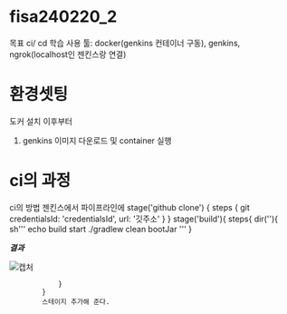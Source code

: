 # fisa240220_2
목표 ci/ cd 학습
사용 툴: docker(genkins 컨테이너 구동), genkins, ngrok(localhost인 젠킨스랑 연결)

# 환경셋팅
도커 설치 이후부터 

1. genkins 이미지 다운로드 및 container 실행 

# ci의 과정  
ci의 방법
젠킨스에서 파이프라인에 
  stage('github clone') {
            steps {
                git credentialsId: 'credentialsId', url: '깃주소'
            }
        }
        stage('build'){
                steps{
                    dir(''){
                        sh'''
                            echo build start
                            ./gradlew clean bootJar
                        '''
                    }



***결과***

![캡처](https://github.com/ugyeong0u0/fisa240220_2/assets/120684605/f9ce6d13-d1a0-4b8a-acba-91987942ec23)


                }
            }
            스테이지 추가해 준다. 
